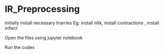 # IR_Preprocessing
initially install necessary lirarries
Eg:
install nltk,
install contractions ,
install inflect 

Open the files using jupyter notebook

Run the codes
